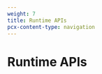 ```yaml
---
weight: 7
title: Runtime APIs
pcx-content-type: navigation
---
```


# Runtime APIs

<DirectoryListing path="/runtime-apis" />
